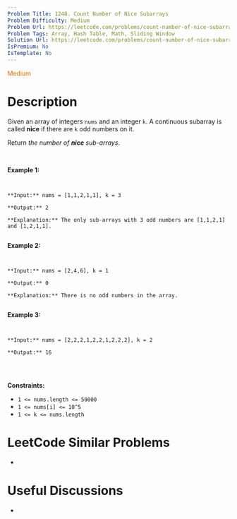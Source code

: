 ```yaml
---
Problem Title: 1248. Count Number of Nice Subarrays
Problem Difficulty: Medium
Problem Url: https://leetcode.com/problems/count-number-of-nice-subarrays/
Problem Tags: Array, Hash Table, Math, Sliding Window
Solution Url: https://leetcode.com/problems/count-number-of-nice-subarrays/solution/
IsPremium: No
IsTemplate: No
---
```


<span style="color: rgb(239, 108, 0);">Medium</span>

# Description

Given an array of integers `nums` and an integer `k`. A continuous subarray is called **nice** if there are `k` odd numbers on it.


Return *the number of **nice** sub-arrays*.


 


**Example 1:**



```

**Input:** nums = [1,1,2,1,1], k = 3
**Output:** 2
**Explanation:** The only sub-arrays with 3 odd numbers are [1,1,2,1] and [1,2,1,1].

```

**Example 2:**



```

**Input:** nums = [2,4,6], k = 1
**Output:** 0
**Explanation:** There is no odd numbers in the array.

```

**Example 3:**



```

**Input:** nums = [2,2,2,1,2,2,1,2,2,2], k = 2
**Output:** 16

```

 


**Constraints:**


* `1 <= nums.length <= 50000`
* `1 <= nums[i] <= 10^5`
* `1 <= k <= nums.length`


# LeetCode Similar Problems

- []()

# Useful Discussions

- []()
